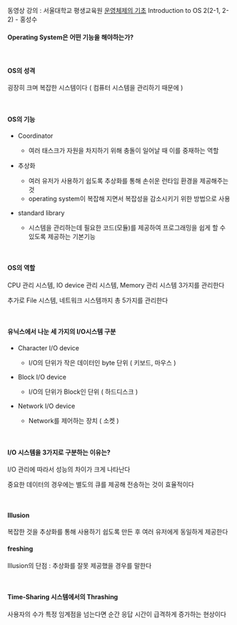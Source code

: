 동영상 강의 : 서울대학교 평생교육원 [운영체제의 기초](http://snui.snu.ac.kr/ocw/index.php?mode=view&id=627) Introduction to OS 2(2-1, 2-2) - 홍성수

<h4>Operating System은 어떤 기능을 해야하는가?</h4>

<br>

<h4>OS의 성격</h4>

굉장히 크며 복잡한 시스템이다 ( 컴퓨터 시스템을 관리하기 때문에 )

<br>

<h4>OS의 기능</h4>

- Coordinator
   - 여러 태스크가 자원을 차지하기 위해 충돌이 일어날 때 이를 중재하는 역할

- 추상화
    - 여러 유저가 사용하기 쉽도록 추상화를 통해 손쉬운 런타임 환경을 제공해주는 것
    - operating system이 복잡해 지면서 복잡성을 감소시키기 위한 방법으로 사용
    
- standard library
    - 시스템을 관리하는데 필요한 코드(모듈)를 제공하여 프로그래밍을 쉽게 할 수 있도록 제공하는 기본기능

<br>

<h4>OS의 역할</h4>

CPU 관리 시스템, IO device 관리 시스템, Memory 관리 시스템 3가지를 관리한다

추가로 File 시스템, 네트워크 시스템까지 총 5가지를 관리한다

<br>

<h4>유닉스에서 나눈 세 가지의 I/O시스템 구분</h4>

- Character I/O device
    - I/O의 단위가 작은 데이터인 byte 단위 ( 키보드, 마우스 )

- Block I/O device
    - I/O의 단위가 Block인 단위 ( 하드디스크 )

- Network I/O device
    - Network를 제어하는 장치 ( 소켓 )

<br>

<h4>I/O 시스템을 3가지로 구분하는 이유는?</h4>

I/O 관리에 따라서 성능의 차이가 크게 나타난다

중요한 데이터의 경우에는 별도의 큐를 제공해 전송하는 것이 효율적이다

<br>

<h4>Illusion</h4>

복잡한 것을 추상화를 통해 사용하기 쉽도록 만든 후 여러 유저에게 동일하게 제공한다


<h4>freshing</h4>

Illusion의 단점 : 추상화를 잘못 제공했을 경우를 말한다

<br>

<h4>Time-Sharing 시스템에서의 Thrashing</h4>

사용자의 수가 특정 임계점을 넘는다면 순간 응답 시간이 급격하게 증가하는 현상이다




